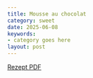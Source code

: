 ```yaml
---
title: Mousse au chocolat
category: sweet
date: 2025-06-08
keywords:
- category goes here
layout: post
---
```


[Rezept PDF]({{site.baseurl}}/assets/pdf/mousse_chocolat.pdf)

